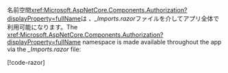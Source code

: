 <span data-ttu-id="7b54d-101">名前空間<xref:Microsoft.AspNetCore.Components.Authorization?displayProperty=fullName>は *、_Imports.razor*ファイルを介してアプリ全体で利用可能になります。</span><span class="sxs-lookup"><span data-stu-id="7b54d-101">The <xref:Microsoft.AspNetCore.Components.Authorization?displayProperty=fullName> namespace is made available throughout the app via the *_Imports.razor* file:</span></span>

[!code-razor[](imports-standalone.razor?highlight=2)]
